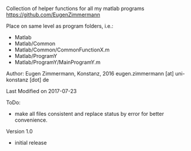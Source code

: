 Collection of helper functions for all my matlab programs https://github.com/EugenZimmermann

Place on same level as program folders, i.e.:

- Matlab
- Matlab/Common
- Matlab/Common/CommonFunctionX.m
- Matlab/ProgramY
- Matlab/ProgramY/MainProgramY.m

Author: Eugen Zimmermann, Konstanz, 2016 eugen.zimmermann [at] uni-konstanz [dot] de

Last Modified on 2017-07-23

ToDo:
- make all files consistent and replace status by error for better convenience.

Version 1.0
- initial release
